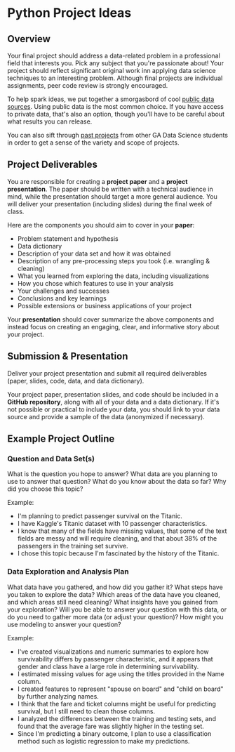 <!---
{"next": "Homework/README.md","title": "Python Project Ideas"}
-->

# Python Project Ideas

## Overview

Your final project should address a data-related problem in a professional field that interests you. Pick any subject that you're passionate about! Your project should reflect significant original work inn applying data science techniques to an interesting problem. Although final projects are individual assignments, peer code review is strongly encouraged.

To help spark ideas, we put together a smorgasbord of cool [public data sources](../Resources/datasets.md#open-source-data-sets). Using public data is the most common choice. If you have access to private data, that's also an option, though you'll have to be careful about what results you can release. 

You can also sift through [past projects](https://github.com/justmarkham/DAT-project-examples) from other GA Data Science students in order to get a sense of the variety and scope of projects.

## Project Deliverables

You are responsible for creating a **project paper** and a **project presentation**. The paper should be written with a technical audience in mind, while the presentation should target a more general audience. You will deliver your presentation (including slides) during the final week of class.

Here are the components you should aim to cover in your **paper**:

* Problem statement and hypothesis
* Data dictionary
* Description of your data set and how it was obtained
* Description of any pre-processing steps you took (i.e. wrangling & cleaning)
* What you learned from exploring the data, including visualizations
* How you chose which features to use in your analysis
* Your challenges and successes
* Conclusions and key learnings
* Possible extensions or business applications of your project

Your **presentation** should cover summarize the above components and instead focus on creating an engaging, clear, and informative story about your project.

## Submission & Presentation

Deliver your project presentation and submit all required deliverables (paper, slides, code, data, and data dictionary).

Your project paper, presentation slides, and code should be included in a **GitHub repository**, along with all of your data and a data dictionary. If it's not possible or practical to include your data, you should link to your data source and provide a sample of the data (anonymized if necessary).

## Example Project Outline

### Question and Data Set(s)

What is the question you hope to answer? What data are you planning to use to answer that question? What do you know about the data so far? Why did you choose this topic?

Example:
* I'm planning to predict passenger survival on the Titanic.
* I have Kaggle's Titanic dataset with 10 passenger characteristics.
* I know that many of the fields have missing values, that some of the text fields are messy and will require cleaning, and that about 38% of the passengers in the training set survive.
* I chose this topic because I'm fascinated by the history of the Titanic.

### Data Exploration and Analysis Plan

What data have you gathered, and how did you gather it? What steps have you taken to explore the data? Which areas of the data have you cleaned, and which areas still need cleaning? What insights have you gained from your exploration? Will you be able to answer your question with this data, or do you need to gather more data (or adjust your question)? How might you use modeling to answer your question?

Example:
* I've created visualizations and numeric summaries to explore how survivability differs by passenger characteristic, and it appears that gender and class have a large role in determining survivability.
* I estimated missing values for age using the titles provided in the Name column.
* I created features to represent "spouse on board" and "child on board" by further analyzing names.
* I think that the fare and ticket columns might be useful for predicting survival, but I still need to clean those columns.
* I analyzed the differences between the training and testing sets, and found that the average fare was slightly higher in the testing set.
* Since I'm predicting a binary outcome, I plan to use a classification method such as logistic regression to make my predictions.